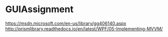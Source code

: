 # GUIAssignment

https://msdn.microsoft.com/en-us/library/gg406140.aspx
http://prismlibrary.readthedocs.io/en/latest/WPF/05-Implementing-MVVM/
